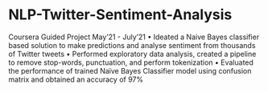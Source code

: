 # NLP-Twitter-Sentiment-Analysis
Coursera Guided Project May’21 - July’21
•	Ideated a Naive Bayes classifier based solution to make predictions and analyse sentiment from thousands of Twitter tweets
• Performed exploratory data analysis, created a pipeline to remove stop-words, punctuation, and perform tokenization
• Evaluated the performance of trained Naïve Bayes Classifier model using confusion matrix and obtained an accuracy of 97%

